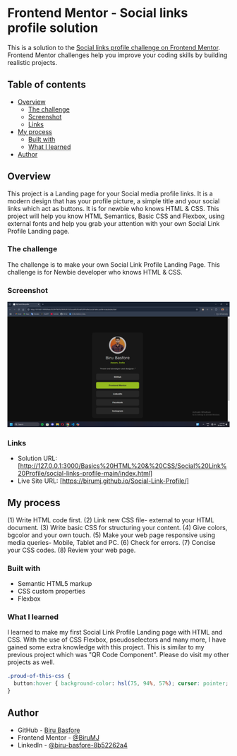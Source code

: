 # Frontend Mentor - Social links profile solution

This is a solution to the [Social links profile challenge on Frontend Mentor](https://www.frontendmentor.io/challenges/social-links-profile-UG32l9m6dQ). Frontend Mentor challenges help you improve your coding skills by building realistic projects. 

## Table of contents

- [Overview](#overview)
  - [The challenge](#the-challenge)
  - [Screenshot](#screenshot)
  - [Links](#links)
- [My process](#my-process)
  - [Built with](#built-with)
  - [What I learned](#what-i-learned)
- [Author](#author)

## Overview
  This project is a Landing page for your Social media profile links. It is a modern design that has your profile picture, a simple title and your social links which act as buttons. It is for newbie who knows HTML & CSS. This project will help you know HTML Semantics, Basic CSS and Flexbox, using external fonts and help you grab your attention with your own Social Link Profile Landing page.

### The challenge
The challenge is to make your own Social Link Profile Landing Page. This challenge is for Newbie developer who knows HTML & CSS.

### Screenshot

![](./Screenshot/Solution%20Page.png)

### Links

- Solution URL: [http://127.0.0.1:3000/Basics%20HTML%20&%20CSS/Social%20Link%20Profile/social-links-profile-main/index.html]
- Live Site URL: [https://birumj.github.io/Social-Link-Profile/]

## My process
(1) Write HTML code first.
(2) Link new CSS file- external to your HTML document.
(3) Write basic CSS for structuring your content.
(4) Give colors, bgcolor and your own touch.
(5) Make your web page responsive using media queries- Mobile, Tablet and PC.
(6) Check for errors.
(7) Concise your CSS codes.
(8) Review your web page.

### Built with

- Semantic HTML5 markup
- CSS custom properties
- Flexbox

### What I learned

I learned to make my first Social Link Profile Landing page with HTML and CSS. With the use of CSS Flexbox, pseudoselectors and many more, I have gained some extra knowledge with this project. This is similar to my previous project which was "QR Code Component". Please do visit my other projects as well.

```css
.proud-of-this-css {
  button:hover { background-color: hsl(75, 94%, 57%); cursor: pointer; color: hsl(0, 0%, 20%); }
}
```
## Author

- GitHub - [Biru Basfore](https://github.com/BiruMJ)
- Frontend Mentor - [@BiruMJ](https://www.frontendmentor.io/profile/BiruMJ)
- LinkedIn - [@biru-basfore-8b52262a4](www.linkedin.com/in/biru-basfore-8b52262a4)